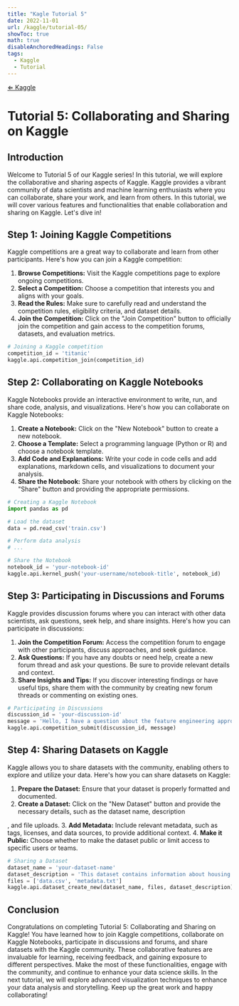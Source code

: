 ```yaml
---
title: "Kagle Tutorial 5"
date: 2022-11-01
url: /kaggle/tutorial-05/
showToc: true
math: true
disableAnchoredHeadings: False
tags:
  - Kaggle
  - Tutorial
---
```

[&lArr; Kaggle](/kaggle/)


# Tutorial 5: Collaborating and Sharing on Kaggle

## Introduction
Welcome to Tutorial 5 of our Kaggle series! In this tutorial, we will explore the collaborative and sharing aspects of Kaggle. Kaggle provides a vibrant community of data scientists and machine learning enthusiasts where you can collaborate, share your work, and learn from others. In this tutorial, we will cover various features and functionalities that enable collaboration and sharing on Kaggle. Let's dive in!

## Step 1: Joining Kaggle Competitions
Kaggle competitions are a great way to collaborate and learn from other participants. Here's how you can join a Kaggle competition:

1. **Browse Competitions:** Visit the Kaggle competitions page to explore ongoing competitions.
2. **Select a Competition:** Choose a competition that interests you and aligns with your goals.
3. **Read the Rules:** Make sure to carefully read and understand the competition rules, eligibility criteria, and dataset details.
4. **Join the Competition:** Click on the "Join Competition" button to officially join the competition and gain access to the competition forums, datasets, and evaluation metrics.

```python
# Joining a Kaggle competition
competition_id = 'titanic'
kaggle.api.competition_join(competition_id)
```

## Step 2: Collaborating on Kaggle Notebooks
Kaggle Notebooks provide an interactive environment to write, run, and share code, analysis, and visualizations. Here's how you can collaborate on Kaggle Notebooks:

1. **Create a Notebook:** Click on the "New Notebook" button to create a new notebook.
2. **Choose a Template:** Select a programming language (Python or R) and choose a notebook template.
3. **Add Code and Explanations:** Write your code in code cells and add explanations, markdown cells, and visualizations to document your analysis.
4. **Share the Notebook:** Share your notebook with others by clicking on the "Share" button and providing the appropriate permissions.

```python
# Creating a Kaggle Notebook
import pandas as pd

# Load the dataset
data = pd.read_csv('train.csv')

# Perform data analysis
# ...

# Share the Notebook
notebook_id = 'your-notebook-id'
kaggle.api.kernel_push('your-username/notebook-title', notebook_id)
```

## Step 3: Participating in Discussions and Forums
Kaggle provides discussion forums where you can interact with other data scientists, ask questions, seek help, and share insights. Here's how you can participate in discussions:

1. **Join the Competition Forum:** Access the competition forum to engage with other participants, discuss approaches, and seek guidance.
2. **Ask Questions:** If you have any doubts or need help, create a new forum thread and ask your questions. Be sure to provide relevant details and context.
3. **Share Insights and Tips:** If you discover interesting findings or have useful tips, share them with the community by creating new forum threads or commenting on existing ones.

```python
# Participating in Discussions
discussion_id = 'your-discussion-id'
message = 'Hello, I have a question about the feature engineering approach. Can anyone provide some guidance?'
kaggle.api.competition_submit(discussion_id, message)
```

## Step 4: Sharing Datasets on Kaggle
Kaggle allows you to share datasets with the community, enabling others to explore and utilize your data. Here's how you can share datasets on Kaggle:

1. **Prepare the Dataset:** Ensure that your dataset is properly formatted and documented.
2. **Create a Dataset:** Click on the "New Dataset" button and provide the necessary details, such as the dataset name, description

, and file uploads.
3. **Add Metadata:** Include relevant metadata, such as tags, licenses, and data sources, to provide additional context.
4. **Make it Public:** Choose whether to make the dataset public or limit access to specific users or teams.

```python
# Sharing a Dataset
dataset_name = 'your-dataset-name'
dataset_description = 'This dataset contains information about housing prices.'
files = ['data.csv', 'metadata.txt']
kaggle.api.dataset_create_new(dataset_name, files, dataset_description)
```

## Conclusion
Congratulations on completing Tutorial 5: Collaborating and Sharing on Kaggle! You have learned how to join Kaggle competitions, collaborate on Kaggle Notebooks, participate in discussions and forums, and share datasets with the Kaggle community. These collaborative features are invaluable for learning, receiving feedback, and gaining exposure to different perspectives. Make the most of these functionalities, engage with the community, and continue to enhance your data science skills. In the next tutorial, we will explore advanced visualization techniques to enhance your data analysis and storytelling. Keep up the great work and happy collaborating!
